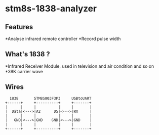 # stm8s-1838-analyzer
## Features
*Analyse infrared remote controller
*Record pulse width

## What's 1838 ?
*Infrared Receiver Module, used in television and air condition and so on
*38K carrier wave

## Wires
```
  1838       STM8S003F3P3     USBtoUART
+------+     +----------+     +-------+
|      |     |          |     |       |
|  Data|<--->|A2      D5|<--->|RX     |
|      |     |          |     |       |
|   GND|<--->|GND    GND|<--->|GND    |
|      |     |          |     |       |
+------+     +----------+     +-------+
```
